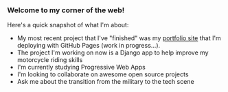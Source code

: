 ### Welcome to my corner of the web!

Here's a quick snapshot of what I'm about:

- My most recent project that I've "finished" was my [portfolio site](https://aleforniadreamin.github.io/) that I'm deploying with GitHub Pages (work in progress...).
- The project I'm working on now is a Django app to help improve my motorcycle riding skills
- I'm currently studying Progressive Web Apps
- I'm looking to collaborate on awesome open source projects 
- Ask me about the transition from the military to the tech scene 



